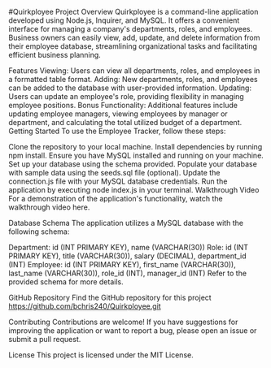 #Quirkployee Project
Overview
Quirkployee is a command-line application developed using Node.js, Inquirer, and MySQL. It offers a convenient interface for managing a company's departments, roles, and employees. Business owners can easily view, add, update, and delete information from their employee database, streamlining organizational tasks and facilitating efficient business planning.

Features
Viewing: Users can view all departments, roles, and employees in a formatted table format.
Adding: New departments, roles, and employees can be added to the database with user-provided information.
Updating: Users can update an employee's role, providing flexibility in managing employee positions.
Bonus Functionality: Additional features include updating employee managers, viewing employees by manager or department, and calculating the total utilized budget of a department.
Getting Started
To use the Employee Tracker, follow these steps:

Clone the repository to your local machine.
Install dependencies by running npm install.
Ensure you have MySQL installed and running on your machine.
Set up your database using the schema provided.
Populate your database with sample data using the seeds.sql file (optional).
Update the connection.js file with your MySQL database credentials.
Run the application by executing node index.js in your terminal.
Walkthrough Video
For a demonstration of the application's functionality, watch the walkthrough video here.

Database Schema
The application utilizes a MySQL database with the following schema:

Department: id (INT PRIMARY KEY), name (VARCHAR(30))
Role: id (INT PRIMARY KEY), title (VARCHAR(30)), salary (DECIMAL), department_id (INT)
Employee: id (INT PRIMARY KEY), first_name (VARCHAR(30)), last_name (VARCHAR(30)), role_id (INT), manager_id (INT)
Refer to the provided schema for more details.

GitHub Repository
Find the GitHub repository for this project https://github.com/bchris240/Quirkployee.git

Contributing
Contributions are welcome! If you have suggestions for improving the application or want to report a bug, please open an issue or submit a pull request.

License
This project is licensed under the MIT License.